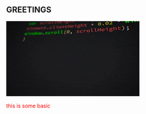 ## GREETINGS
<!--   ![coding](./giphy.gif) -->
  <!-- ![code](./code.gif)-->
![js code](./js.gif)

<style>
  @keyframes sample {
    from {backgound: white;}
    to {backgound: black;}
  }
  basic {
    color:red;
    animation-name: sample;
    animation-duration: 2s;
  }
</style>

<basic>
this is some basic
</basic>